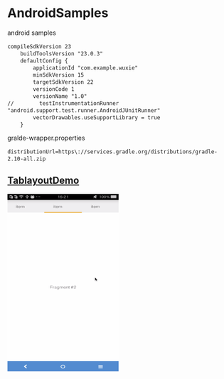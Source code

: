 # AndroidSamples
android samples

```
compileSdkVersion 23
    buildToolsVersion "23.0.3"
    defaultConfig {
        applicationId "com.example.wuxie"
        minSdkVersion 15
        targetSdkVersion 22
        versionCode 1
        versionName "1.0"
//        testInstrumentationRunner "android.support.test.runner.AndroidJUnitRunner"
        vectorDrawables.useSupportLibrary = true
    }
```

gralde-wrapper.properties

```
distributionUrl=https\://services.gradle.org/distributions/gradle-2.10-all.zip

```

## [TablayoutDemo](./TablayoutDemo)

<img src="TablayoutDemo/capture/tablayoutdemo.gif" width="250" height="400" />
